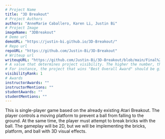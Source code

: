 ```yaml
---
# Project Name
title: "3D Breakout"
# Project Authors
authors: "AnneMarie Caballero, Karen Li, Justin Bi"
# Project Image
imageName: "3DBreakout"
# Demo url
demoURL: "https://justin-bi.github.io/3D-Breakout/"
# Repo url
repoURL: "https://github.com/Justin-Bi/3D-Breakout"
# Writeup url
writeupURL: "https://github.com/Justin-Bi/3D-Breakout/blob/main/Final%20Project%20Report.pdf"
# A value that determines project visibility. The higher the number, the closer it will appear to the top
# For instance, the project that wins "Best Overall Award" should be given the highest visibilityRank
visibilityRank: 1
# Awards
instructorAwards: ""
instructorMentions: ""
studentAwards: ""
studentMentions: ""
---
```

This is single-player game based on the already existing Atari Breakout. The player controls a moving platform to prevent a ball from falling to the ground. At the same time, the player must attempt to break bricks with the ball. The gameplay will be 2D, but we will be implementing the bricks, platform, and ball with 3D visual effects.
